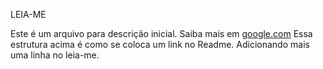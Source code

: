 LEIA-ME

Este é um arquivo para descrição inicial.
Saiba mais em [google.com](http://www.google.com)
Essa estrutura acima é como se coloca um link no Readme.
Adicionando mais uma linha no leia-me.
